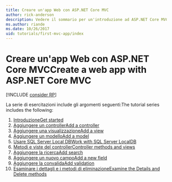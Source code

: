 ```yaml
---
title: Creare un'app Web con ASP.NET Core MVC
author: rick-anderson
description: Vedere il sommario per un'introduzione ad ASP.NET Core MVC.
ms.author: riande
ms.date: 10/26/2017
uid: tutorials/first-mvc-app/index
---
```

# <a name="create-a-web-app-with-aspnet-core-mvc"></a><span data-ttu-id="17d93-103">Creare un'app Web con ASP.NET Core MVC</span><span class="sxs-lookup"><span data-stu-id="17d93-103">Create a web app with ASP.NET Core MVC</span></span>

[!INCLUDE [consider RP](~/includes/razor.md)]

<span data-ttu-id="17d93-104">La serie di esercitazioni include gli argomenti seguenti:</span><span class="sxs-lookup"><span data-stu-id="17d93-104">The tutorial series includes the following:</span></span>

1. [<span data-ttu-id="17d93-105">Introduzione</span><span class="sxs-lookup"><span data-stu-id="17d93-105">Get started</span></span>](start-mvc.md)
1. [<span data-ttu-id="17d93-106">Aggiungere un controller</span><span class="sxs-lookup"><span data-stu-id="17d93-106">Add a controller</span></span>](adding-controller.md)
1. [<span data-ttu-id="17d93-107">Aggiungere una visualizzazione</span><span class="sxs-lookup"><span data-stu-id="17d93-107">Add a view</span></span>](adding-view.md)
1. [<span data-ttu-id="17d93-108">Aggiungere un modello</span><span class="sxs-lookup"><span data-stu-id="17d93-108">Add a model</span></span>](adding-model.md)
1. [<span data-ttu-id="17d93-109">Usare SQL Server Local DB</span><span class="sxs-lookup"><span data-stu-id="17d93-109">Work with SQL Server LocalDB</span></span>](working-with-sql.md)
1. [<span data-ttu-id="17d93-110">Metodi e viste del controller</span><span class="sxs-lookup"><span data-stu-id="17d93-110">Controller methods and views</span></span>](controller-methods-views.md)
1. [<span data-ttu-id="17d93-111">Aggiungere la ricerca</span><span class="sxs-lookup"><span data-stu-id="17d93-111">Add search</span></span>](search.md)
1. [<span data-ttu-id="17d93-112">Aggiungere un nuovo campo</span><span class="sxs-lookup"><span data-stu-id="17d93-112">Add a new field</span></span>](new-field.md)
1. [<span data-ttu-id="17d93-113">Aggiungere la convalida</span><span class="sxs-lookup"><span data-stu-id="17d93-113">Add validation</span></span>](validation.md)
1. [<span data-ttu-id="17d93-114">Esaminare i dettagli e i metodi di eliminazione</span><span class="sxs-lookup"><span data-stu-id="17d93-114">Examine the Details and Delete methods</span></span>](details.md)
